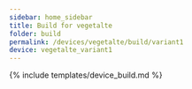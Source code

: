 ```yaml
---
sidebar: home_sidebar
title: Build for vegetalte
folder: build
permalink: /devices/vegetalte/build/variant1
device: vegetalte_variant1
---
```

{% include templates/device_build.md %}
